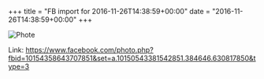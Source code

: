 +++
title = "FB import for 2016-11-26T14:38:59+00:00"
date = "2016-11-26T14:38:59+00:00"
+++

![Phote](https://scontent.xx.fbcdn.net/v/t1.0-0/s130x130/15220043_10154358643707851_955393907666095986_n.jpg?oh=9421fc17f3a06a6493e34228b1964aec&oe=59574EDD)


Link: https://www.facebook.com/photo.php?fbid=10154358643707851&set=a.10150543381542851.384646.630817850&type=3

